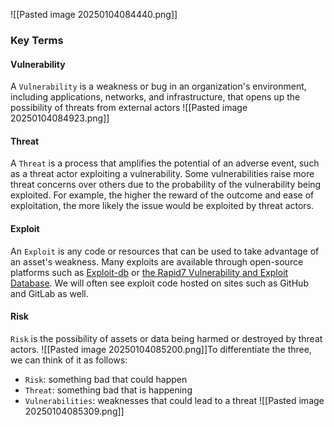![[Pasted image 20250104084440.png]]
### Key Terms
#### Vulnerability
A `Vulnerability` is a weakness or bug in an organization's environment, including applications, networks, and infrastructure, that opens up the possibility of threats from external actors
![[Pasted image 20250104084923.png]]
#### Threat
A `Threat` is a process that amplifies the potential of an adverse event, such as a threat actor exploiting a vulnerability. Some vulnerabilities raise more threat concerns over others due to the probability of the vulnerability being exploited. For example, the higher the reward of the outcome and ease of exploitation, the more likely the issue would be exploited by threat actors.
#### Exploit
An `Exploit` is any code or resources that can be used to take advantage of an asset's weakness. Many exploits are available through open-source platforms such as [Exploit-db](https://exploit-db.com) or [the Rapid7 Vulnerability and Exploit Database](https://www.rapid7.com/db/). We will often see exploit code hosted on sites such as GitHub and GitLab as well.
#### Risk
`Risk` is the possibility of assets or data being harmed or destroyed by threat actors.
![[Pasted image 20250104085200.png]]To differentiate the three, we can think of it as follows:

- `Risk`: something bad that could happen
- `Threat`: something bad that is happening
- `Vulnerabilities`: weaknesses that could lead to a threat
![[Pasted image 20250104085309.png]]